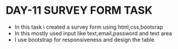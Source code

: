<h1>DAY-11 SURVEY FORM TASK</h1>
<ul>
  <li>In this task i created a survey form using html,css,bootsrap </li>
  <li>In this mostly used input like text,email,password and text area </li>
  <li>I use bootstrap for responsiveness and design the table</li>
</ul>
